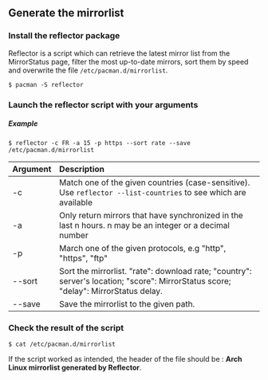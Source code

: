 ## Generate the mirrorlist

### Install the reflector package

Reflector is a script which can retrieve the latest mirror list from the MirrorStatus page, filter the most up-to-date mirrors, sort them by speed and overwrite the file `/etc/pacman.d/mirrorlist`.

```
$ pacman -S reflector
```

### Launch the reflector script with your arguments

##### Example
```
$ reflector -c FR -a 15 -p https --sort rate --save /etc/pacman.d/mirrorlist
```

| Argument | Description                                                                                                                         |
| :------- | :---------------------------------------------------------------------------------------------------------------------------------- |
| -c       | Match one of the given countries (case-sensitive). Use `reflector --list-countries` to see which are available                      |
| -a       | Only return mirrors that have synchronized in the last n hours. n may be an integer or a decimal number                             |
| -p       | March one of the given protocols, e.g "http", "https", "ftp"                                                                        |
| --sort   | Sort the mirrorlist. "rate": download rate; "country": server's location; "score": MirrorStatus score; "delay": MirrorStatus delay. |
| --save   | Save the mirrorlist to the given path.                                                                                              |

### Check the result of the script
```
$ cat /etc/pacman.d/mirrorlist
```

If the script worked as intended, the header of the file should be : **Arch Linux mirrorlist generated by Reflector**.
